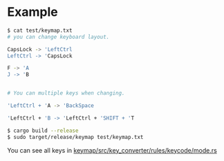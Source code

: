 # Example
```bash
$ cat test/keymap.txt 
# you can change keyboard layout.

CapsLock -> 'LeftCtrl
LeftCtrl -> 'CapsLock

F -> 'A
J -> 'B


# You can multiple keys when changing.

'LeftCtrl + 'A -> 'BackSpace

'LeftCtrl + 'B -> 'LeftCtrl + 'SHIFT + 'T

$ cargo build --release
$ sudo target/release/keymap test/keymap.txt
```
You can see all keys in [keymap/src/key_converter/rules/keycode/mode.rs](https://github.com/jibuntu/keymap/blob/master/src/key_converter/rules/keycode/mod.rs)
